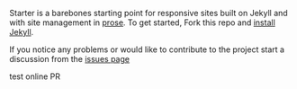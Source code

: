 Starter is a barebones starting point for responsive sites built on Jekyll and with
site management in [prose](http://prose.io). To get started, Fork this repo and [install Jekyll](http://jekyllrb.com/docs/installation).

If you notice any problems or would like to contribute to the project start a discussion from the [issues page](https://github.com/prose/starter/issues)

test online PR
